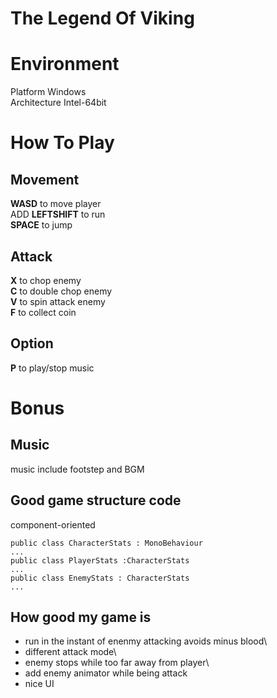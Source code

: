 # The Legend Of Viking

# Environment
Platform Windows\
Architecture Intel-64bit

# How  To Play
## Movement
**WASD** to move player\
ADD **LEFTSHIFT** to run\
**SPACE** to jump
## Attack
**X** to chop enemy\
**C** to double chop enemy\
**V** to spin attack enemy\
**F** to collect coin
## Option
**P** to play/stop music

# Bonus
## Music
 music include footstep and BGM
## Good game structure code
component-oriented
```
public class CharacterStats : MonoBehaviour
...
public class PlayerStats :CharacterStats
...
public class EnemyStats : CharacterStats
...
```
## How good my game is
* run in the instant of enenmy attacking avoids minus blood\
* different attack mode\
* enemy stops while too far away from player\
* add enemy animator while being attack
* nice UI
